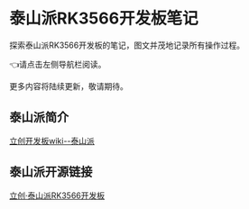 # 泰山派RK3566开发板笔记
探索泰山派RK3566开发板的笔记，图文并茂地记录所有操作过程。

👈请点击左侧导航栏阅读。

更多内容将陆续更新，敬请期待。

## 泰山派简介
[立创开发板wiki--泰山派](https://wiki.lckfb.com/zh-hans/tspi-rk3566/)

## 泰山派开源链接
[立创·泰山派RK3566开发板](https://oshwhub.com/li-chuang-kai-fa-ban/li-chuang-tai-shan-pai-kai-fa-ban)

